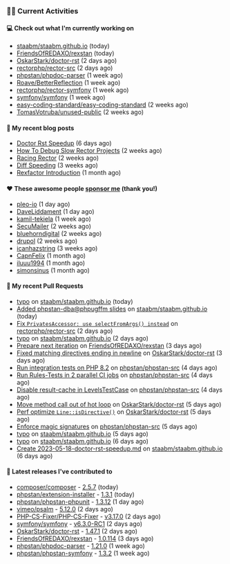 ### 👨‍💻 Current Activities


#### 💻 Check out what I'm currently working on

- [staabm/staabm.github.io](https://github.com/staabm/staabm.github.io) (today)
- [FriendsOfREDAXO/rexstan](https://github.com/FriendsOfREDAXO/rexstan) (today)
- [OskarStark/doctor-rst](https://github.com/OskarStark/doctor-rst) (2 days ago)
- [rectorphp/rector-src](https://github.com/rectorphp/rector-src) (2 days ago)
- [phpstan/phpdoc-parser](https://github.com/phpstan/phpdoc-parser) (1 week ago)
- [Roave/BetterReflection](https://github.com/Roave/BetterReflection) (1 week ago)
- [rectorphp/rector-symfony](https://github.com/rectorphp/rector-symfony) (1 week ago)
- [symfony/symfony](https://github.com/symfony/symfony) (1 week ago)
- [easy-coding-standard/easy-coding-standard](https://github.com/easy-coding-standard/easy-coding-standard) (2 weeks ago)
- [TomasVotruba/unused-public](https://github.com/TomasVotruba/unused-public) (2 weeks ago)


#### 📜 My recent blog posts

- [Doctor Rst Speedup](https://staabm.github.io/2023/05/18/doctor-rst-speedup.html) (6 days ago)
- [How To Debug Slow Rector Projects](https://staabm.github.io/2023/05/10/how-to-debug-slow-rector-projects.html) (2 weeks ago)
- [Racing Rector](https://staabm.github.io/2023/05/06/racing-rector.html) (2 weeks ago)
- [Diff Speeding](https://staabm.github.io/2023/05/01/diff-speeding.html) (3 weeks ago)
- [Rexfactor Introduction](https://staabm.github.io/2023/04/09/rexfactor-introduction.html) (1 month ago)


#### ❤️ These awesome people [sponsor me](https://github.com/sponsors/staabm) (thank you!)

- [pleo-io](https://github.com/pleo-io) (1 day ago)
- [DaveLiddament](https://github.com/DaveLiddament) (1 day ago)
- [kamil-tekiela](https://github.com/kamil-tekiela) (1 week ago)
- [SecuMailer](https://github.com/SecuMailer) (2 weeks ago)
- [bluehorndigital](https://github.com/bluehorndigital) (2 weeks ago)
- [drupol](https://github.com/drupol) (2 weeks ago)
- [icanhazstring](https://github.com/icanhazstring) (3 weeks ago)
- [CapnFelix](https://github.com/CapnFelix) (1 month ago)
- [iluuu1994](https://github.com/iluuu1994) (1 month ago)
- [simonsinus](https://github.com/simonsinus) (1 month ago)


#### 🔨 My recent Pull Requests

- [typo](https://github.com/staabm/staabm.github.io/pull/83) on [staabm/staabm.github.io](https://github.com/staabm/staabm.github.io) (today)
- [Added phpstan-dba@phpugffm slides](https://github.com/staabm/staabm.github.io/pull/82) on [staabm/staabm.github.io](https://github.com/staabm/staabm.github.io) (today)
- [Fix `PrivatesAccessor: use selectFromArgs() instead`](https://github.com/rectorphp/rector-src/pull/3923) on [rectorphp/rector-src](https://github.com/rectorphp/rector-src) (2 days ago)
- [typo](https://github.com/staabm/staabm.github.io/pull/81) on [staabm/staabm.github.io](https://github.com/staabm/staabm.github.io) (2 days ago)
- [Prepare next iteration](https://github.com/FriendsOfREDAXO/rexstan/pull/505) on [FriendsOfREDAXO/rexstan](https://github.com/FriendsOfREDAXO/rexstan) (3 days ago)
- [Fixed matching directives ending in newline](https://github.com/OskarStark/doctor-rst/pull/1414) on [OskarStark/doctor-rst](https://github.com/OskarStark/doctor-rst) (3 days ago)
- [Run integration tests on PHP 8.2](https://github.com/phpstan/phpstan-src/pull/2413) on [phpstan/phpstan-src](https://github.com/phpstan/phpstan-src) (4 days ago)
- [Run Rules-Tests in 2 parallel CI jobs](https://github.com/phpstan/phpstan-src/pull/2412) on [phpstan/phpstan-src](https://github.com/phpstan/phpstan-src) (4 days ago)
- [Disable result-cache in LevelsTestCase](https://github.com/phpstan/phpstan-src/pull/2411) on [phpstan/phpstan-src](https://github.com/phpstan/phpstan-src) (4 days ago)
- [Move method call out of hot loop](https://github.com/OskarStark/doctor-rst/pull/1413) on [OskarStark/doctor-rst](https://github.com/OskarStark/doctor-rst) (5 days ago)
- [Perf optimize `Line::isDirective()`](https://github.com/OskarStark/doctor-rst/pull/1412) on [OskarStark/doctor-rst](https://github.com/OskarStark/doctor-rst) (5 days ago)
- [Enforce magic signatures](https://github.com/phpstan/phpstan-src/pull/2409) on [phpstan/phpstan-src](https://github.com/phpstan/phpstan-src) (5 days ago)
- [typo](https://github.com/staabm/staabm.github.io/pull/80) on [staabm/staabm.github.io](https://github.com/staabm/staabm.github.io) (5 days ago)
- [typo](https://github.com/staabm/staabm.github.io/pull/79) on [staabm/staabm.github.io](https://github.com/staabm/staabm.github.io) (6 days ago)
- [Create 2023-05-18-doctor-rst-speedup.md](https://github.com/staabm/staabm.github.io/pull/78) on [staabm/staabm.github.io](https://github.com/staabm/staabm.github.io) (6 days ago)


#### 🔭 Latest releases I've contributed to

- [composer/composer](https://github.com/composer/composer) - [2.5.7](https://github.com/composer/composer/releases/tag/2.5.7) (today)
- [phpstan/extension-installer](https://github.com/phpstan/extension-installer) - [1.3.1](https://github.com/phpstan/extension-installer/releases/tag/1.3.1) (today)
- [phpstan/phpstan-phpunit](https://github.com/phpstan/phpstan-phpunit) - [1.3.12](https://github.com/phpstan/phpstan-phpunit/releases/tag/1.3.12) (1 day ago)
- [vimeo/psalm](https://github.com/vimeo/psalm) - [5.12.0](https://github.com/vimeo/psalm/releases/tag/5.12.0) (2 days ago)
- [PHP-CS-Fixer/PHP-CS-Fixer](https://github.com/PHP-CS-Fixer/PHP-CS-Fixer) - [v3.17.0](https://github.com/PHP-CS-Fixer/PHP-CS-Fixer/releases/tag/v3.17.0) (2 days ago)
- [symfony/symfony](https://github.com/symfony/symfony) - [v6.3.0-RC1](https://github.com/symfony/symfony/releases/tag/v6.3.0-RC1) (2 days ago)
- [OskarStark/doctor-rst](https://github.com/OskarStark/doctor-rst) - [1.47.1](https://github.com/OskarStark/doctor-rst/releases/tag/1.47.1) (2 days ago)
- [FriendsOfREDAXO/rexstan](https://github.com/FriendsOfREDAXO/rexstan) - [1.0.114](https://github.com/FriendsOfREDAXO/rexstan/releases/tag/1.0.114) (3 days ago)
- [phpstan/phpdoc-parser](https://github.com/phpstan/phpdoc-parser) - [1.21.0](https://github.com/phpstan/phpdoc-parser/releases/tag/1.21.0) (1 week ago)
- [phpstan/phpstan-symfony](https://github.com/phpstan/phpstan-symfony) - [1.3.2](https://github.com/phpstan/phpstan-symfony/releases/tag/1.3.2) (1 week ago)
